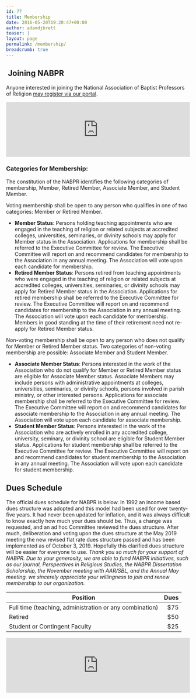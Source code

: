 ```yaml
---
id: 77
title: Membership
date: 2016-05-20T19:20:47+00:00
author: adamdjbrett
teaser: |
layout: page
permalink: /membership/
breadcrumb: true
---
```

##  Joining NABPR

Anyone interested in joining the National Association of Baptist Professors of Religion [may register via our portal](https://mp.gg/0-1eb).

<iframe src='https://www.memberplanet.com/Communication/WebsiteButton.ashx?GID=jDSFJWFW' style='border: 0 none; width: 100%;'></iframe>

### Categories for Membership:

The constitution of the NABPR identifies the following categories of membership, Member, Retired Member, Associate Member, and Student Member.

Voting membership shall be open to any person who qualifies in one of two categories: Member or Retired Member.

  * **Member Status**: Persons holding teaching appointments who are engaged in the teaching of religion or related subjects at accredited colleges, universities, seminaries, or divinity schools may apply for Member status in the Association. Applications for membership shall be referred to the Executive Committee for review. The Executive Committee will report on and recommend candidates for membership to the Association in any annual meeting. The Association will vote upon each candidate for membership.
  * **Retired Member Status**: Persons retired from teaching appointments who were engaged in the teaching of religion or related subjects at accredited colleges, universities, seminaries, or divinity schools may apply for Retired Member status in the Association. Applications for retired membership shall be referred to the Executive Committee for review. The Executive Committee will report on and recommend candidates for membership to the Association in any annual meeting. The Association will vote upon each candidate for membership. Members in good standing at the time of their retirement need not re-apply for Retired Member status.

Non-voting membership shall be open to any person who does not qualify for Member or Retired Member status. Two categories of non-voting membership are possible: Associate Member and Student Member.

  * **Associate Member Status**: Persons interested in the work of the Association who do not qualify for Member or Retired Member status are eligible for Associate Member status. Associate Members may include persons with administrative appointments at colleges, universities, seminaries, or divinity schools, persons involved in parish ministry, or other interested persons. Applications for associate membership shall be referred to the Executive Committee for review. The Executive Committee will report on and recommend candidates for associate membership to the Association in any annual meeting. The Association will vote upon each candidate for associate membership.
  * **Student Member Status**: Persons interested in the work of the Association who are actively enrolled in any accredited college, university, seminary, or divinity school are eligible for Student Member status. Applications for student membership shall be referred to the Executive Committee for review. The Executive Committee will report on and recommend candidates for student membership to the Association in any annual meeting. The Association will vote upon each candidate for student membership.

## Dues Schedule
The official dues schedule for NABPR is below. In 1992 an income based dues structure was adopted and this model had been used for over twenty-five years.  It had never been updated for inflation, and it was always difficult to know exactly how much your dues should be.  Thus, a change was requested, and an ad hoc Committee reviewed the dues structure.  After much, deliberation and voting upon the dues structure at the May 2019 meeting the new revised flat rate dues structure passed and has been implemented as of October 3, 2019. Hopefully this clarified dues structure will be easier for everyone to use. _Thank you so much for your support of NABPR. Due to your generosity, we are able to fund NABPR initiatives, such as our journal, Perspectives in Religious Studies, the NABPR Dissertation Scholarship, the November meeting with AAR/SBL, and the Annual May meeting. we sincerely appreciate your willingness to join and renew membership to our organization._


| Position      | Dues         |
| ------------- |-------------:|
| Full time (teaching, administration or any combination)      | $75          |
| Retired      | $50          |
| Student or Contingent Faculty | $25          |

<iframe src='https://www.memberplanet.com/Communication/WebsiteButton.ashx?GID=jDSFJWFW' style='border: 0 none; width: 100%;'></iframe>